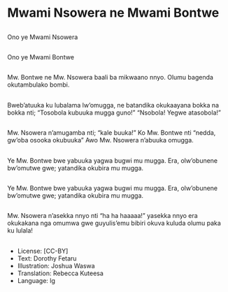 # Mwami Nsowera ne Mwami Bontwe

##
Ono ye Mwami Nsowera

##
Ono ye Mwami Bontwe

##
Mw. Bontwe ne Mw.
Nsowera baali ba
mikwaano nnyo. Olumu
bagenda okutambulako
bombi.

##
Bweb’atuuka ku
lubalama lw’omugga,
ne batandika
okukaayana bokka na
bokka nti;
“Tosobola kubuuka
mugga guno!”
“Nsobola! Yegwe
atasobola!”

##
Mw. Nsowera
n’amugamba nti; “kale
buuka!”
Ko Mw. Bontwe nti
“nedda, gw’oba osooka
okubuuka”
Awo Mw. Nsowera
n’abuuka omugga.

##
Ye Mw. Bontwe bwe
yabuuka yagwa bugwi
mu mugga. Era,
olw’obunene
bw’omutwe gwe;
yatandika okubira mu
mugga.

##
Ye Mw. Bontwe bwe
yabuuka yagwa bugwi
mu mugga. Era,
olw’obunene
bw’omutwe gwe;
yatandika okubira mu
mugga.

##
Mw. Nsowera n’asekka
nnyo nti “ha ha
haaaaa!” yasekka nnyo
era okukakana nga
omumwa gwe
guyulis’emu bibiri
okuva kuluda olumu
paka ku lulala!

##
* License: [CC-BY]
* Text: Dorothy Fetaru
* Illustration: Joshua Waswa
* Translation: Rebecca Kuteesa
* Language: lg
